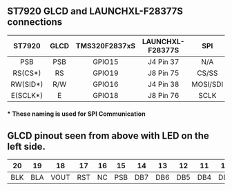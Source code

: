 ## ST7920 GLCD and LAUNCHXL-F28377S connections

| ST7920   | GLCD   | TMS320F2837xS | LAUNCHXL-F28377S |   SPI    |
| :----:   | :----: | :-----------: | :--------------: | :------: |
| PSB      | PSB    |     GPIO15    |     J4 Pin 37    |   N/A    |
| RS(CS*)  | RS     |     GPIO19    |     J8 Pin 75    |  CS/SS   |
| RW(SID*) | R/W    |     GPIO16    |     J4 Pin 38    | MOSI/SDI |
| E(SCLK*) | E      |     GPIO18    |     J8 Pin 76    |   SCLK   |


#### * These naming is used for SPI Communication

## GLCD pinout seen from above with LED on the left side.

| 20  | 19  |  18  | 17  | 16 | 15  | 14  | 13  | 12  | 11  | 10  |  9  |  8  |  7  | 6 |  5  | 4  | 3  |  2  |  1  |
| :-: | :-: | :--: | :-: |:--:| :-: | :-: | :-: | :-: | :-: | :-: | :-: | :-: | :-: |:-:| :-: |:--:|:--:| :-: | :-: |
| BLK | BLA | VOUT | RST | NC | PSB | DB7 | DB6 | DB5 | DB4 | DB3 | DB2 | DB1 | DB0 | E | R/W | RS | V0 | VCC | GND |
